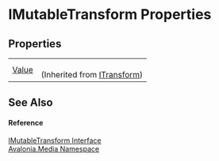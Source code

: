 # IMutableTransform Properties




## Properties
<table>
<tr>
<td><a href="P_Avalonia_Media_ITransform_Value">Value</a></td>
<td><br />(Inherited from <a href="T_Avalonia_Media_ITransform">ITransform</a>)</td>
</tr>
</table>

## See Also


#### Reference
<a href="T_Avalonia_Media_IMutableTransform">IMutableTransform Interface</a>  
<a href="N_Avalonia_Media">Avalonia.Media Namespace</a>  

